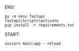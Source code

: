 ENV:

```
py -m venv fastapi
fastapi\Scripts\activate
pip install -r requirements.txt
```

START:

```
uvicorn main:app --reload
```
